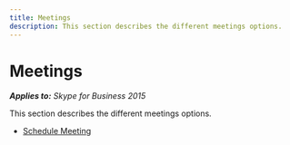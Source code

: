 ```yaml
---
title: Meetings
description: This section describes the different meetings options.
---
```


# Meetings



 _**Applies to:** Skype for Business 2015_

This section describes the different meetings options.


- [Schedule Meeting](ScheduleMeeting.md)

